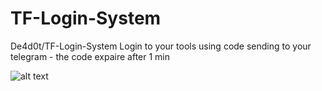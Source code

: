 # TF-Login-System
De4d0t/TF-Login-System
Login to your tools using code sending to your telegram - the code expaire after 1 min

![alt text](https://h.top4top.io/p_1784wgna71.jpg)
